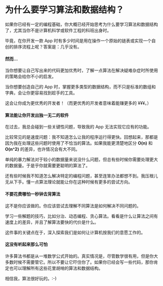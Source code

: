 # 为什么要学习算法和数据结构？

如果你已经有一定的编程基础，你大概已经开始思考为什么要学习算法和数据结构了，尤其当你不是计算机科学或软件工程的科班出身时。

毕竟，在你开发一款 App 时有多少时间是用在操作一个原始的链表或实现一个自创的排序流程上呢？答案是：几乎没有。

#### **然而...**

当你想要让自己写出来的代码更加优秀时，了解一点算法在解决疑难杂症时所使用的策略会给你不小的启发。

当你想要创造自己的 App 时，掌握更多类型的数据结构，而不只是标准的数组和字典，会让你更容易找到趁手的工具。

这会让你成为更优秀的开发者！（而更优秀的开发者意味着能赚更多的 ¥¥¥。）

#### 算法能让你开发出独一无二的软件

在过去，我总会碰到一些关键性问题，导致我的 App 无法实现它应有的功能。

比较常见的是速度问题：我不知道怎么让我的程序运行得更快。回想起来，那都是因为我在处理这些问题时使用了不恰当的算法。如果我能更清楚地区分 **O(n)** 和 **O(n^2)** 的差异，也许情况会有大不同。

单纯的暴力解法对于较小的数据量来说没什么问题，但总有些时候你需要处理更大的数据量。于是乎你就需要更聪明的算法了。

还有些时候我不知道怎么解决特定的编程问题，甚至连笨办法都想不到。我压根儿无从下手。懂一点算法理论就能让你在这种时候有更多的尝试方向。

#### 不要花费哪怕一秒钟去背算法

这不是你应该做的。你应该尝试去理解不同算法是如何解决不同问题的。

学习一些解题的技巧，比如分治、动态编程、贪心算法。看看是什么让算法之间有速度上的差异，并且了解算法要快的代价是什么。

这件事的关键点在于，深入探索我们是如何让计算机按我们的意愿工作的。

#### 这没有听起来那么可怕

许多算法书都是从一堆数学公式开始的。真实情况是，尽管数学很有用，但是你大多数时候不需要管它。所以不要让它吓住你了。如果你已经会写一些代码，那你肯定也可以理解所有这些花里胡哨的算法和数据结构。

相信我，算法很好玩的。:-)
